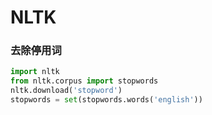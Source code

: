 # NLTK

### 去除停用词

~~~python
import nltk
from nltk.corpus import stopwords
nltk.download('stopword')
stopwords = set(stopwords.words('english'))
~~~

